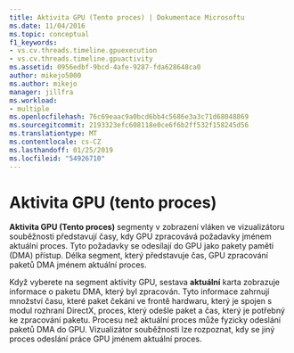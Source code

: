 ```yaml
---
title: Aktivita GPU (Tento proces) | Dokumentace Microsoftu
ms.date: 11/04/2016
ms.topic: conceptual
f1_keywords:
- vs.cv.threads.timeline.gpuexecution
- vs.cv.threads.timeline.gpuactivity
ms.assetid: 0956edbf-9bcd-4afe-9287-fda628648ca0
author: mikejo5000
ms.author: mikejo
manager: jillfra
ms.workload:
- multiple
ms.openlocfilehash: 76c69eaac9a0bcd6bb4c5686e3a3c71d68048869
ms.sourcegitcommit: 2193323efc608118e0ce6f6b2ff532f158245d56
ms.translationtype: MT
ms.contentlocale: cs-CZ
ms.lasthandoff: 01/25/2019
ms.locfileid: "54926710"
---
```

# <a name="gpu-activity-this-process"></a>Aktivita GPU (tento proces)
**Aktivita GPU (Tento proces)** segmenty v zobrazení vláken ve vizualizátoru souběžnosti představují časy, kdy GPU zpracovává požadavky jménem aktuální proces. Tyto požadavky se odesílají do GPU jako pakety paměti (DMA) přístup. Délka segment, který představuje čas, GPU zpracování paketů DMA jménem aktuální proces.  
  
 Když vyberete na segment aktivity GPU, sestava **aktuální** karta zobrazuje informace o paketu DMA, který byl zpracován. Tyto informace zahrnují množství času, které paket čekání ve frontě hardwaru, který je spojen s modul rozhraní DirectX, proces, který odešle paket a čas, který je potřebný ke zpracování paketu. Procesu než aktuální proces může fyzicky odeslání paketů DMA do GPU. Vizualizátor souběžnosti lze rozpoznat, kdy se jiný proces odeslání práce GPU jménem aktuální proces.